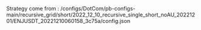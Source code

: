 Strategy come from : /configs/DotCom/pb-configs-main/recursive_grid/short/2022_12_10_recursive_single_short_noAU_20221201/ENJUSDT_20221210060158_3c75a/config.json